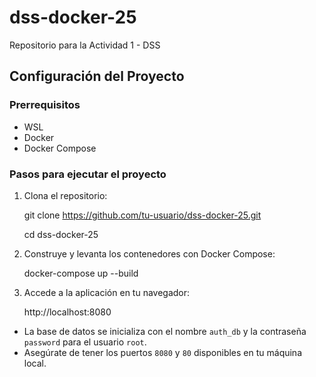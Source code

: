 # dss-docker-25
Repositorio para la Actividad 1 - DSS

## Configuración del Proyecto

### Prerrequisitos
- WSL
- Docker
- Docker Compose

### Pasos para ejecutar el proyecto

1. Clona el repositorio:

    git clone https://github.com/tu-usuario/dss-docker-25.git
   
    cd dss-docker-25


3. Construye y levanta los contenedores con Docker Compose:

    docker-compose up --build

4. Accede a la aplicación en tu navegador:

    http://localhost:8080

- La base de datos se inicializa con el nombre `auth_db` y la contraseña `password` para el usuario `root`.
- Asegúrate de tener los puertos `8080` y `80` disponibles en tu máquina local.
